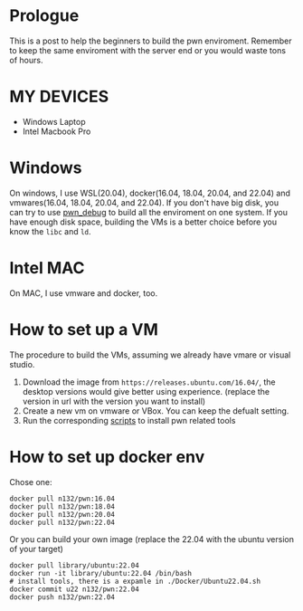 # Prologue

This is a post to help the beginners to build the pwn enviroment.
Remember to keep the same enviroment with the server end or you would waste tons of hours.

# MY DEVICES
- Windows Laptop
- Intel Macbook Pro

# Windows
On windows, I use WSL(20.04), docker(16.04, 18.04, 20.04, and 22.04) and vmwares(16.04, 18.04, 20.04, and 22.04).
If you don't have big disk, you can try to use [pwn_debug][1] to build all the enviroment on one system. If you have enough disk space, building the VMs is a better choice before you know the `libc` and `ld`.

# Intel MAC

On MAC, I use vmware and docker, too.

# How to set up a VM


The procedure to build the VMs, assuming we already have vmare or visual studio.

1. Download the image from `https://releases.ubuntu.com/16.04/`, the desktop versions would give better using experience. (replace the version in url with the version you want to install)
2. Create a new vm on vmware or VBox. You can keep the defualt setting.
3. Run the corresponding [scripts][2] to install pwn related tools

# How to set up  docker env
Chose one:
```
docker pull n132/pwn:16.04
docker pull n132/pwn:18.04
docker pull n132/pwn:20.04
docker pull n132/pwn:22.04
```

Or you can build your own image (replace the 22.04 with the ubuntu version of your target)
```
docker pull library/ubuntu:22.04
docker run -it library/ubuntu:22.04 /bin/bash 
# install tools, there is a expamle in ./Docker/Ubuntu22.04.sh
docker commit u22 n132/pwn:22.04
docker push n132/pwn:22.04
```



[1]: https://github.com/ray-cp/pwn_debug
[2]: ./VM/
[2]: ./Docker/Ubuntu22.04.sh
